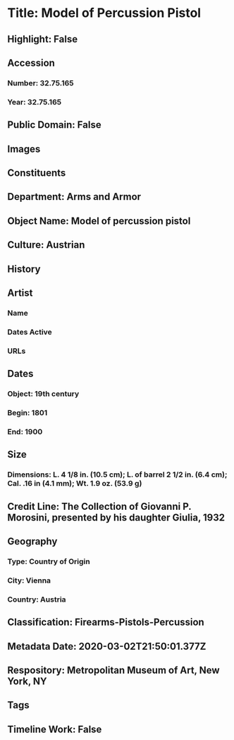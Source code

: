 # Title: Model of Percussion Pistol
## Highlight: False
## Accession
### Number: 32.75.165
### Year: 32.75.165
## Public Domain: False
## Images
## Constituents
## Department: Arms and Armor
## Object Name: Model of percussion pistol
## Culture: Austrian
## History
## Artist
### Name
### Dates Active
### URLs
## Dates
### Object: 19th century
### Begin: 1801
### End: 1900
## Size
### Dimensions: L. 4 1/8 in. (10.5 cm); L. of barrel 2 1/2 in. (6.4 cm); Cal. .16 in (4.1 mm); Wt. 1.9 oz. (53.9 g)
## Credit Line: The Collection of Giovanni P. Morosini, presented by his daughter Giulia, 1932
## Geography
### Type: Country of Origin
### City: Vienna
### Country: Austria
## Classification: Firearms-Pistols-Percussion
## Metadata Date: 2020-03-02T21:50:01.377Z
## Respository: Metropolitan Museum of Art, New York, NY
## Tags
## Timeline Work: False